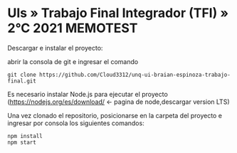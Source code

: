 
# UIs » Trabajo Final Integrador (TFI) » 2°C 2021 MEMOTEST #

Descargar e instalar el proyecto:

abrir la consola de git e ingresar el comando

    git clone https://github.com/Cloud3312/unq-ui-braian-espinoza-trabajo-final.git

Es necesario instalar Node.js para ejecutar el proyecto (https://nodejs.org/es/download/ <- pagina de node,descargar version LTS)

Una vez clonado el repositorio, posicionarse en la carpeta del proyecto e ingresar por consola los siguientes comandos:

    npm install
    npm start
